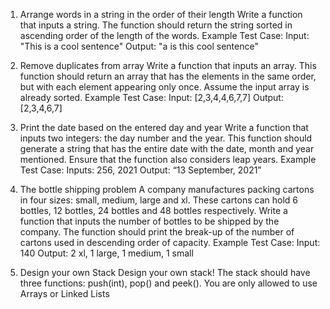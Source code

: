 1. Arrange words in a string in the order of their length
Write a function that inputs a string. The function should return the string sorted in
ascending order of the length of the words.
Example Test Case:
Input: "This is a cool sentence"
Output: "a is this cool sentence"

2. Remove duplicates from array
Write a function that inputs an array. This function should return an array that has the
elements in the same order, but with each element appearing only once. Assume the
input array is already sorted.
Example Test Case:
Input: [2,3,4,4,6,7,7]
Output: [2,3,4,6,7]

3. Print the date based on the entered day and year
Write a function that inputs two integers: the day number and the year. This function
should generate a string that has the entire date with the date, month and year
mentioned. Ensure that the function also considers leap years.
Example Test Case:
Inputs: 256, 2021
Output: “13 September, 2021”

4. The bottle shipping problem
A company manufactures packing cartons in four sizes: small, medium, large and xl.
These cartons can hold 6 bottles, 12 bottles, 24 bottles and 48 bottles respectively.
Write a function that inputs the number of bottles to be shipped by the company. The
function should print the break-up of the number of cartons used in descending order of
capacity.
Example Test Case:
Input: 140
Output: 2 xl, 1 large, 1 medium, 1 small

5. Design your own Stack
Design your own stack! The stack should have three functions: push(int), pop() and
peek(). You are only allowed to use Arrays or Linked Lists
